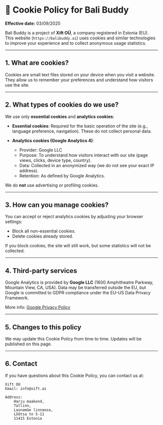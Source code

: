 # 🍪 Cookie Policy for Bali Buddy

**Effective date:** 03/09/2025

Bali Buddy is a project of **Xift OÜ**, a company registered in Estonia (EU).
This website (`https://balibuddy.ai`) uses cookies and similar technologies to improve your experience and to collect anonymous usage statistics.

---

## 1. What are cookies?

Cookies are small text files stored on your device when you visit a website. They allow us to remember your preferences and understand how visitors use the site.

---

## 2. What types of cookies do we use?

We use only **essential cookies** and **analytics cookies**:

* **Essential cookies**: Required for the basic operation of the site (e.g., language preference, navigation). These do not collect personal data.
* **Analytics cookies (Google Analytics 4)**:

  * Provider: Google LLC
  * Purpose: To understand how visitors interact with our site (page views, clicks, device type, country).
  * Data: Collected in an anonymized way (we do not see your exact IP address).
  * Retention: As defined by Google Analytics.

We do **not** use advertising or profiling cookies.

---

## 3. How can you manage cookies?

You can accept or reject analytics cookies by adjusting your browser settings:

* Block all non-essential cookies.
* Delete cookies already stored.

If you block cookies, the site will still work, but some statistics will not be collected.

---

## 4. Third-party services

Google Analytics is provided by **Google LLC** (1600 Amphitheatre Parkway, Mountain View, CA, USA).
Data may be transferred outside the EU, but Google is committed to GDPR compliance under the EU–US Data Privacy Framework.

More info: [Google Privacy Policy](https://policies.google.com/privacy)

---

## 5. Changes to this policy

We may update this Cookie Policy from time to time. Updates will be published on this page.

---

## 6. Contact

If you have questions about this Cookie Policy, you can contact us at:

```
Xift OÜ
Email: info@xift.ai

Address:
    Harju maakond,
    Tallinn,
    Lasnamäe linnaosa,
    Lõõtsa tn 5-11
    11415 Estonia
```